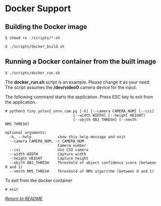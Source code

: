# Docker Support

## Building the Docker image

```
$ chmod +x ./scripts/*.sh

$ ./scripts/docker_build.sh
```

## Running a Docker container from the built image

```
$ ./scripts/docker_run.sh
```
The **docker_run.sh** script is an example. Please change it as your need. The script assumes the **/dev/video0** camera device for the input.

The following command starts the application.
Press ESC key to exit from the application.

```
# python3 tiny_yolov2_onnx_cam.py [-h] [--camera CAMERA_NUM] [--csi]
                               [--width WIDTH] [--height HEIGHT]
                               [--objth OBJ_THRESH] [--nmsth NMS_THRESH]

optional arguments:
  -h, --help            show this help message and exit
  --camera CAMERA_NUM, -c CAMERA_NUM
                        Camera number
  --csi                 Use CSI camera
  --width WIDTH         Capture width
  --height HEIGHT       Capture height
  --objth OBJ_THRESH    Threshold of object confidence score (between 0 and 1)
  --nmsth NMS_THRESH    Threshold of NMS algorithm (between 0 and 1)
```

To exit from the docker container
```
# exit
```

*[Return to README](../README.md)*
